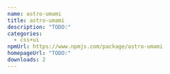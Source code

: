 ```yaml
---
name: astro-umami
title: astro-umami
description: "TODO:"
categories:
  - css+ui
npmUrl: https://www.npmjs.com/package/astro-umami
homepageUrl: "TODO:"
downloads: 2
---
```

